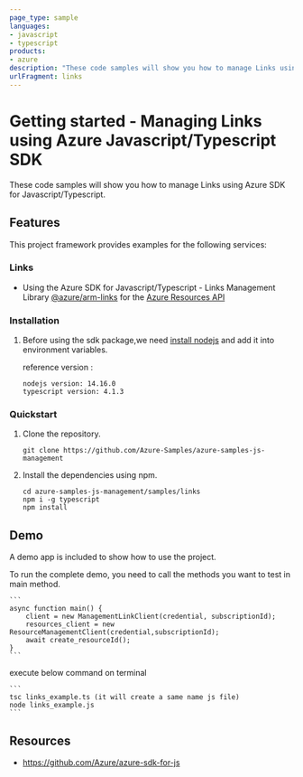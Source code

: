 ```yaml
---
page_type: sample
languages:
- javascript
- typescript
products:
- azure
description: "These code samples will show you how to manage Links using Azure SDK for Javascript/Typescript."
urlFragment: links
---
```


# Getting started - Managing Links using Azure Javascript/Typescript SDK

These code samples will show you how to manage Links using Azure SDK for Javascript/Typescript.

## Features

This project framework provides examples for the following services:

### Links
* Using the Azure SDK for Javascript/Typescript - Links Management Library [@azure/arm-links](https://www.npmjs.com/package/@azure/arm-links) for the [Azure Resources API](https://docs.microsoft.com/en-us/rest/api/resources/)


### Installation

1.  Before using the sdk package,we need [install nodejs](https://nodejs.org/en/download/) and add it into environment variables.

    reference version :
    
    ```
    nodejs version: 14.16.0
    typescript version: 4.1.3
    ```

### Quickstart

1.  Clone the repository.

    ```
    git clone https://github.com/Azure-Samples/azure-samples-js-management
    ```

2.  Install the dependencies using npm.

    ```
    cd azure-samples-js-management/samples/links
    npm i -g typescript
    npm install
    ```

## Demo

A demo app is included to show how to use the project.

To run the complete demo, you need to  call the methods you want to test in main method. 

    ```
    async function main() {
        client = new ManagementLinkClient(credential, subscriptionId);
        resources_client = new ResourceManagementClient(credential,subscriptionId);
        await create_resourceId();
    }
    ```

execute below command on terminal

    ```
    tsc links_example.ts (it will create a same name js file)
    node links_example.js
    ```

## Resources

- https://github.com/Azure/azure-sdk-for-js